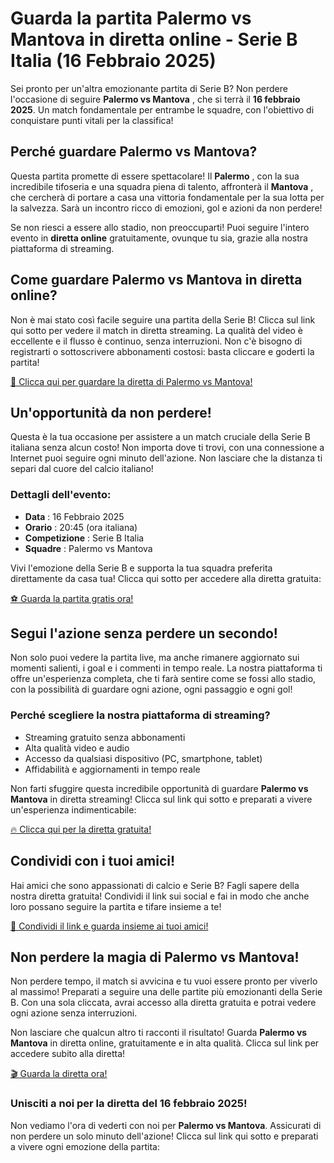 # Guarda la partita Palermo vs Mantova in diretta online - Serie B Italia (16 Febbraio 2025)

Sei pronto per un'altra emozionante partita di Serie B? Non perdere l'occasione di seguire **Palermo vs Mantova** , che si terrà il **16 febbraio 2025**. Un match fondamentale per entrambe le squadre, con l'obiettivo di conquistare punti vitali per la classifica!

## Perché guardare Palermo vs Mantova?

Questa partita promette di essere spettacolare! Il **Palermo** , con la sua incredibile tifoseria e una squadra piena di talento, affronterà il **Mantova** , che cercherà di portare a casa una vittoria fondamentale per la sua lotta per la salvezza. Sarà un incontro ricco di emozioni, gol e azioni da non perdere!

Se non riesci a essere allo stadio, non preoccuparti! Puoi seguire l'intero evento in **diretta online** gratuitamente, ovunque tu sia, grazie alla nostra piattaforma di streaming.

## Come guardare Palermo vs Mantova in diretta online?

Non è mai stato così facile seguire una partita della Serie B! Clicca sul link qui sotto per vedere il match in diretta streaming. La qualità del video è eccellente e il flusso è continuo, senza interruzioni. Non c'è bisogno di registrarti o sottoscrivere abbonamenti costosi: basta cliccare e goderti la partita!

[🎥 Clicca qui per guardare la diretta di Palermo vs Mantova!](https://tinyurl.com/livestreamfreeo?st=Palermo+vs+Mantova&si=gh)

## Un'opportunità da non perdere!

Questa è la tua occasione per assistere a un match cruciale della Serie B italiana senza alcun costo! Non importa dove ti trovi, con una connessione a Internet puoi seguire ogni minuto dell'azione. Non lasciare che la distanza ti separi dal cuore del calcio italiano!

### Dettagli dell'evento:

- **Data** : 16 Febbraio 2025
- **Orario** : 20:45 (ora italiana)
- **Competizione** : Serie B Italia
- **Squadre** : Palermo vs Mantova

Vivi l'emozione della Serie B e supporta la tua squadra preferita direttamente da casa tua! Clicca qui sotto per accedere alla diretta gratuita:

[⚽ Guarda la partita gratis ora!](https://tinyurl.com/livestreamfreeo?st=Palermo+vs+Mantova&si=gh)

## Segui l'azione senza perdere un secondo!

Non solo puoi vedere la partita live, ma anche rimanere aggiornato sui momenti salienti, i goal e i commenti in tempo reale. La nostra piattaforma ti offre un'esperienza completa, che ti farà sentire come se fossi allo stadio, con la possibilità di guardare ogni azione, ogni passaggio e ogni gol!

### Perché scegliere la nostra piattaforma di streaming?

- Streaming gratuito senza abbonamenti
- Alta qualità video e audio
- Accesso da qualsiasi dispositivo (PC, smartphone, tablet)
- Affidabilità e aggiornamenti in tempo reale

Non farti sfuggire questa incredibile opportunità di guardare **Palermo vs Mantova** in diretta streaming! Clicca sul link qui sotto e preparati a vivere un'esperienza indimenticabile:

[🔥 Clicca qui per la diretta gratuita!](https://tinyurl.com/livestreamfreeo?st=Palermo+vs+Mantova&si=gh)

## Condividi con i tuoi amici!

Hai amici che sono appassionati di calcio e Serie B? Fagli sapere della nostra diretta gratuita! Condividi il link sui social e fai in modo che anche loro possano seguire la partita e tifare insieme a te!

[📲 Condividi il link e guarda insieme ai tuoi amici!](https://tinyurl.com/livestreamfreeo?st=Palermo+vs+Mantova&si=gh)

## Non perdere la magia di Palermo vs Mantova!

Non perdere tempo, il match si avvicina e tu vuoi essere pronto per viverlo al massimo! Preparati a seguire una delle partite più emozionanti della Serie B. Con una sola cliccata, avrai accesso alla diretta gratuita e potrai vedere ogni azione senza interruzioni.

Non lasciare che qualcun altro ti racconti il risultato! Guarda **Palermo vs Mantova** in diretta online, gratuitamente e in alta qualità. Clicca sul link per accedere subito alla diretta!

[🎬 Guarda la diretta ora!](https://tinyurl.com/livestreamfreeo?st=Palermo+vs+Mantova&si=gh)

### Unisciti a noi per la diretta del 16 febbraio 2025!

Non vediamo l'ora di vederti con noi per **Palermo vs Mantova**. Assicurati di non perdere un solo minuto dell'azione! Clicca sul link qui sotto e preparati a vivere ogni emozione della partita:
